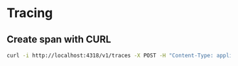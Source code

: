 
# Tracing

## Create span with CURL

```bash
curl -i http://localhost:4318/v1/traces -X POST -H "Content-Type: application/json" -d @span.json
```
